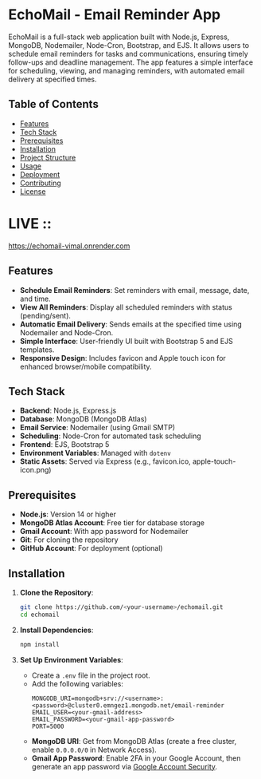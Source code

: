 # EchoMail - Email Reminder App

EchoMail is a full-stack web application built with Node.js, Express, MongoDB, Nodemailer, Node-Cron, Bootstrap, and EJS. It allows users to schedule email reminders for tasks and communications, ensuring timely follow-ups and deadline management. The app features a simple interface for scheduling, viewing, and managing reminders, with automated email delivery at specified times.

## Table of Contents
- [Features](#features)
- [Tech Stack](#tech-stack)
- [Prerequisites](#prerequisites)
- [Installation](#installation)
- [Project Structure](#project-structure)
- [Usage](#usage)
- [Deployment](#deployment)
- [Contributing](#contributing)
- [License](#license)


# LIVE ::
https://echomail-vimal.onrender.com

## Features
- **Schedule Email Reminders**: Set reminders with email, message, date, and time.
- **View All Reminders**: Display all scheduled reminders with status (pending/sent).
- **Automatic Email Delivery**: Sends emails at the specified time using Nodemailer and Node-Cron.
- **Simple Interface**: User-friendly UI built with Bootstrap 5 and EJS templates.
- **Responsive Design**: Includes favicon and Apple touch icon for enhanced browser/mobile compatibility.

## Tech Stack
- **Backend**: Node.js, Express.js
- **Database**: MongoDB (MongoDB Atlas)
- **Email Service**: Nodemailer (using Gmail SMTP)
- **Scheduling**: Node-Cron for automated task scheduling
- **Frontend**: EJS, Bootstrap 5
- **Environment Variables**: Managed with `dotenv`
- **Static Assets**: Served via Express (e.g., favicon.ico, apple-touch-icon.png)

## Prerequisites
- **Node.js**: Version 14 or higher
- **MongoDB Atlas Account**: Free tier for database storage
- **Gmail Account**: With app password for Nodemailer
- **Git**: For cloning the repository
- **GitHub Account**: For deployment (optional)

## Installation
1. **Clone the Repository**:
   ```bash
   git clone https://github.com/<your-username>/echomail.git
   cd echomail
   ```

2. **Install Dependencies**:
   ```bash
   npm install
   ```

3. **Set Up Environment Variables**:
   - Create a `.env` file in the project root.
   - Add the following variables:
     ```env
     MONGODB_URI=mongodb+srv://<username>:<password>@cluster0.emngez1.mongodb.net/email-reminder
     EMAIL_USER=<your-gmail-address>
     EMAIL_PASSWORD=<your-gmail-app-password>
     PORT=5000
     ```
   - **MongoDB URI**: Get from MongoDB Atlas (create a free cluster, enable `0.0.0.0/0` in Network Access).
   - **Gmail App Password**: Enable 2FA in your Google Account, then generate an app password via [Google Account Security](https://myaccount.google.com/security).





